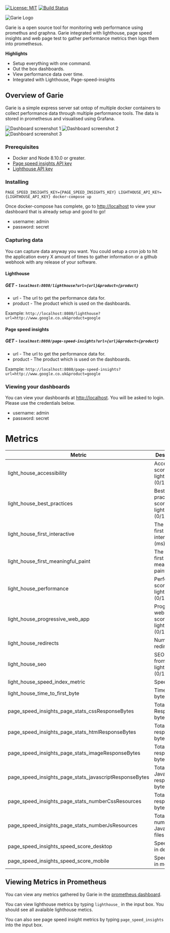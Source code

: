 [![License: MIT](https://img.shields.io/badge/License-MIT-yellow.svg)](https://opensource.org/licenses/MIT)
[![Build
Status](https://travis-ci.org/boyney123/garie.svg?branch=master)](https://travis-ci.org/boyney123/garie)

![Garie Logo](./assets/logo.png)

Garie is a open source tool for monitoring web performance using promethus and graphna. Garie integrated with lighthouse, page speed insights and web page test to gather performance metrics then logs them into promethesus.

**Highlights**

* Setup everything with one command.
* Out the box dashboards.
* View performance data over time.
* Integrated with Lighthouse, Page-speed-insights


## Overview of Garie

Garie is a simple express server sat ontop of multiple docker containers to collect performance data through multiple performance tools. The data is stored in promethesus and visualised using Grafana.

![Dashboard screenshot 1](./assets/screen-shot-1.png)
![Dashboard screenshot 2](./assets/screen-shot-2.png)
![Dashboard screenshot 3](./assets/screen-shot-3.png)

### Prerequisites

- Docker and Node 8.10.0 or greater.
- [Page speed insights API key](https://developers.google.com/speed/docs/insights/v4/first-app)
- [Lighthouse API key](https://docs.google.com/forms/d/e/1FAIpQLSdIc3QNIMn7bBMgl2cfxmmo6wGBlUpdLGxjB_ml464t9eCg_A/viewform)

### Installing

```
PAGE_SPEED_INSIGHTS_KEY={PAGE_SPEED_INSIGHTS_KEY} LIGHTHOUSE_API_KEY={LIGHTHOUSE_API_KEY} docker-compose up
```

Once docker-compose has complete, go to [http://localhost](http://localhost) to view your dashboard that is already setup and good to go!

- username: admin
- password: secret

### Capturing data

You can capture data anyway you want. You could setup a cron job to hit the application every X amount of times to gather information or a github webhook with any release of your software.

#### Lighthouse

##### GET - `localhost:8080/lighthouse?url={url}&product={product}`

- url - The url to get the performance data for.
- product - The product which is used on the dashboards.

Example: `http://localhost:8080/lighthouse?url=http://www.google.co.uk&product=google`

#### Page speed insights

##### GET - `localhost:8080/page-speed-insights?url={url}&product={product}`

- url - The url to get the performance data for.
- product - The product which is used on the dashboards.

Example: `http://localhost:8080/page-speed-insights?url=http://www.google.co.uk&product=google`

### Viewing your dashboards

You can view your dashboards at [http://localhost](http://localhost). You will be asked to login. Please use the credentials below.

- username: admin
- password: secret

# Metrics

| Metric                                                 | Description                                       |
|--------------------------------------------------------|---------------------------------------------------|
| light_house_accessibility                              | Accessibility score from lighthouse (0/100).      |
| light_house_best_practices                             | Best practices score from lighthouse (0/100)      |
| light_house_first_interactive                          | The time to first interaction (ms)                |
| light_house_first_meaningful_paint                     | The time to first meaningful paint (ms)           |
| light_house_performance                                | Performance score from lighthouse (0/100)         |
| light_house_progressive_web_app                        | Progressive web app score from lighthouse (0/100) |
| light_house_redirects                                  | Number of redirects                               |
| light_house_seo                                        | SEO Score from lighthouse (0/100)                 |
| light_house_speed_index_metric                         | Speed index                                       |
| light_house_time_to_first_byte                         | Time to first byte (ms)                           |
| page_speed_insights_page_stats_cssResponseBytes        | Total CSS Response in bytes                       |
| page_speed_insights_page_stats_htmlResponseBytes       | Total HTML response in bytes                      |
| page_speed_insights_page_stats_imageResponseBytes      | Total Image response in bytes                     |
| page_speed_insights_page_stats_javascriptResponseBytes | Total JavaScript response in bytes                |
| page_speed_insights_page_stats_numberCssResources      | Total CSS response in bytes                       |
| page_speed_insights_page_stats_numberJsResources       | Total number of JavaScript files                  |
| page_speed_insights_speed_score_desktop                | Speed score in desktop                            |
| page_speed_insights_speed_score_mobile                 | Speed score in mobile                             |
## Viewing Metrics in Prometheus

You can view any metrics gathered by Garie in the [prometheus dashboard](http://localhost:9090/).

You can view lighthouse metrics by typing `lighthouse_` in the input box. You should see all avalaible lighthouse metics.

You can also see page speed insight metrics by typing `page_speed_insights` into the input box.
